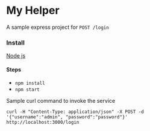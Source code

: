 # My Helper

A sample express project for `POST /login`

### Install
[Node js](https://nodejs.org/en/)

#### Steps
* `npm install`
* `npm start`

Sample curl command to invoke the service

`curl -H "Content-Type: application/json" -X POST -d '{"username":"admin", "password":"password"}' http://localhost:3000/login`